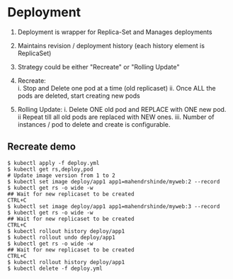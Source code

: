 # Deployment

1. Deployment is wrapper for Replica-Set and Manages deployments
1. Maintains revision / deployment history (each history element is ReplicaSet)
1. Strategy could be either "Recreate" or "Rolling Update"

1. Recreate:  
	i. Stop and Delete one pod at a time (old replicaset)
	ii. Once ALL the pods are deleted, start creating new pods

1. Rolling Update:
	i. Delete ONE old pod and REPLACE with ONE new pod.
	ii Repeat till all old pods are replaced with NEW ones.
	iii. Number of instances / pod to delete and create is configurable.

## Recreate demo

```
$ kubectl apply -f deploy.yml
$ kubectl get rs,deploy,pod 
# Update image version from 1 to 2
$ kubectl set image deploy/app1 app1=mahendrshinde/myweb:2 --record
$ kubectl get rs -o wide -w
## Wait for new replicaset to be created
CTRL+C
$ kubectl set image deploy/app1 app1=mahendrshinde/myweb:3 --record
$ kubectl get rs -o wide -w
## Wait for new replicaset to be created
CTRL+C
$ kubectl rollout history deploy/app1
$ kubectl rollout undo deploy/app1
$ kubectl get rs -o wide -w
## Wait for new replicaset to be created
CTRL+C
$ kubectl rollout history deploy/app1
$ kubectl delete -f deploy.yml
```